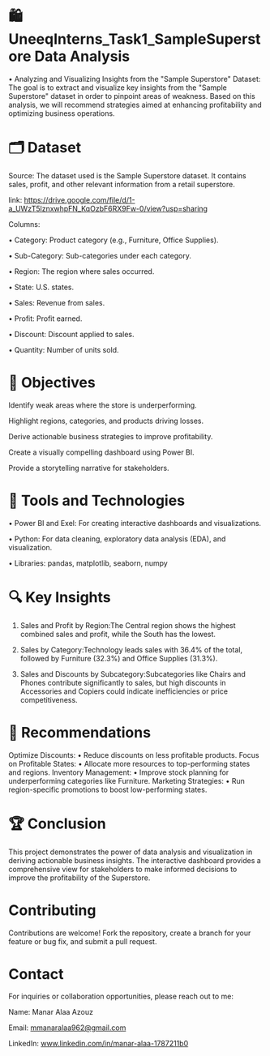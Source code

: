 # 🛍️UneeqInterns_Task1_SampleSuperstore Data Analysis
• Analyzing and Visualizing Insights from the "Sample Superstore" Dataset: 
The goal is to extract and visualize key insights from the "Sample Superstore" dataset in order to pinpoint areas of weakness. Based on this analysis, we will recommend strategies aimed at enhancing profitability and optimizing business operations.

# 🗂️ Dataset
Source: The dataset used is the Sample Superstore dataset. It contains sales, profit, and other relevant information from a retail superstore.

link: https://drive.google.com/file/d/1-a_UWzT5lznxwhpFN_KqOzbF6RX9Fw-0/view?usp=sharing

Columns:

• Category: Product category (e.g., Furniture, Office Supplies).

• Sub-Category: Sub-categories under each category.

• Region: The region where sales occurred.

• State: U.S. states.

• Sales: Revenue from sales.

• Profit: Profit earned.

• Discount: Discount applied to sales.

• Quantity: Number of units sold.

# 🎯 Objectives
Identify weak areas where the store is underperforming.

Highlight regions, categories, and products driving losses.

Derive actionable business strategies to improve profitability.

Create a visually compelling dashboard using Power BI.

Provide a storytelling narrative for stakeholders.

# 🧰 Tools and Technologies
• Power BI and Exel: For creating interactive dashboards and visualizations.

• Python: For data cleaning, exploratory data analysis (EDA), and visualization.

• Libraries: pandas, matplotlib, seaborn, numpy

# 🔍 Key Insights
1. Sales and Profit by Region:The Central region shows the highest combined sales and profit, while the South has the lowest.

2. Sales by Category:Technology leads sales with 36.4% of the total, followed by Furniture (32.3%) and Office Supplies (31.3%).

3. Sales and Discounts by Subcategory:Subcategories like Chairs and Phones contribute significantly to sales, but high discounts in Accessories and Copiers could indicate inefficiencies or price competitiveness.

# 📌 Recommendations
Optimize Discounts: • Reduce discounts on less profitable products.
Focus on Profitable States: • Allocate more resources to top-performing states and regions.
Inventory Management: • Improve stock planning for underperforming categories like Furniture.
Marketing Strategies: • Run region-specific promotions to boost low-performing states.

# 🏆 Conclusion
This project demonstrates the power of data analysis and visualization in deriving actionable business insights. The interactive dashboard provides a comprehensive view for stakeholders to make informed decisions to improve the profitability of the Superstore.

# Contributing
Contributions are welcome! Fork the repository, create a branch for your feature or bug fix, and submit a pull request.

# Contact
For inquiries or collaboration opportunities, please reach out to me:

Name: Manar Alaa Azouz

Email: mmanaralaa962@gmail.com

LinkedIn: www.linkedin.com/in/manar-alaa-1787211b0
